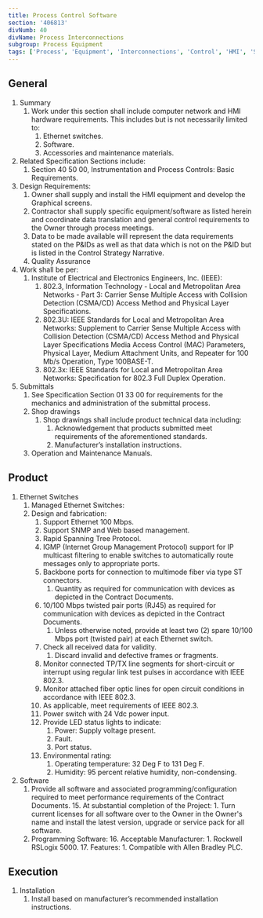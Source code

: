 ```yaml
---
title: Process Control Software
section: '406813'
divNumb: 40
divName: Process Interconnections
subgroup: Process Equipment
tags: ['Process', 'Equipment', 'Interconnections', 'Control', 'HMI', 'Software']
---
```


## General

1. Summary
   1. Work under this section shall include computer network and HMI hardware requirements. This includes but is not necessarily limited to:
      1. Ethernet switches.
      2. Software.
      3. Accessories and maintenance materials.
2. Related Specification Sections include:
   1. Section 40 50 00, Instrumentation and Process Controls: Basic Requirements.
3. Design Requirements:
   1. Owner shall supply and install the HMI equipment and develop the Graphical screens.
   2. Contractor shall supply specific equipment/software as listed herein and coordinate data translation and general control requirements to the Owner through process meetings.
   3. Data to be made available will represent the data requirements stated on the P&IDs as well as that data which is not on the P&ID but is listed in the Control Strategy Narrative.
   4. Quality Assurance
4. Work shall be per:
   1. Institute of Electrical and Electronics Engineers, Inc. (IEEE):
      1. 802.3, Information Technology - Local and Metropolitan Area Networks - Part 3: Carrier Sense Multiple Access with Collision Detection (CSMA/CD) Access Method and Physical Layer Specifications.
      2. 802.3U: IEEE Standards for Local and Metropolitan Area Networks: Supplement to Carrier Sense Multiple Access with Collision Detection (CSMA/CD) Access Method and Physical Layer Specifications Media Access Control (MAC) Parameters, Physical Layer, Medium Attachment Units, and Repeater for 100 Mb/s Operation, Type 100BASE-T.
      3. 802.3x: IEEE Standards for Local and Metropolitan Area Networks: Specification for 802.3 Full Duplex Operation.
5. Submittals
   1. See Specification Section 01 33 00 for requirements for the mechanics and administration of the submittal process.
   2. Shop drawings
      1. Shop drawings shall include product technical data including:
         1. Acknowledgement that products submitted meet requirements of the aforementioned standards.
         2. Manufacturer’s installation instructions.
   3. Operation and Maintenance Manuals.

## Product

1. Ethernet Switches
   1. Managed Ethernet Switches:
   2. Design and fabrication:
      1. Support Ethernet 100 Mbps.
      2. Support SNMP and Web based management.
      3. Rapid Spanning Tree Protocol.
      4. IGMP (Internet Group Management Protocol) support for IP multicast filtering to enable switches to automatically route messages only to appropriate ports.
      5. Backbone ports for connection to multimode fiber via type ST connectors.
         1. Quantity as required for communication with devices as depicted in the Contract Documents.
      6. 10/100 Mbps twisted pair ports (RJ45) as required for communication with devices as depicted in the Contract Documents.
         1. Unless otherwise noted, provide at least two (2) spare 10/100 Mbps port (twisted pair) at each Ethernet switch.
      7. Check all received data for validity.
         1. Discard invalid and defective frames or fragments.
      8. Monitor connected TP/TX line segments for short-circuit or interrupt using regular link test pulses in accordance with IEEE 802.3.
      9. Monitor attached fiber optic lines for open circuit conditions in accordance with IEEE 802.3.
      10. As applicable, meet requirements of IEEE 802.3.
      11. Power switch with 24 Vdc power input.
      12. Provide LED status lights to indicate:
          1. Power: Supply voltage present.
          2. Fault.
          3. Port status.
      13. Environmental rating:
          1. Operating temperature: 32 Deg F to 131 Deg F.
          2. Humidity: 95 percent relative humidity, non-condensing.
2. Software
   1. Provide all software and associated programming/configuration required to meet performance requirements of the Contract Documents. 15. At substantial completion of the Project: 1. Turn current licenses for all software over to the Owner in the Owner's name and install the latest version, upgrade or service pack for all software.
   2. Programming Software: 16. Acceptable Manufacturer: 1. Rockwell RSLogix 5000. 17. Features: 1. Compatible with Allen Bradley PLC.

## Execution

1. Installation
   1. Install based on manufacturer’s recommended installation instructions.
